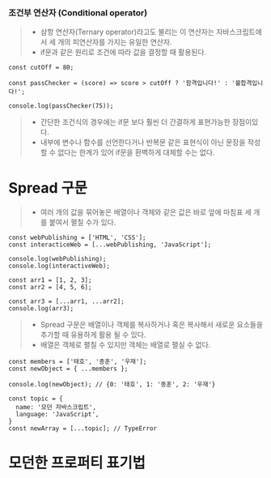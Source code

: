 ### 조건부 연산자 (Conditional operator)

>- 삼항 연산자(Ternary operator)라고도 불리는 이 연산자는 자바스크립트에서 세 개의 피연산자를 가지는 유일한 연산자.
>- if문과 같은 원리로 조건에 따라 값을 결정할 때 활용된다.
```
const cutOff = 80;

const passChecker = (score) => score > cutOff ? '함격입니다!' : '불합격입니다!';

console.log(passChecker(75));
```
>- 간단한 조건식의 경우에는 if문 보다 훨씬 더 간결하게 표현가능한 장점이있다.
>- 내부에 변수나 함수를 선언한다거나 반복문 같은 표현식이 아닌 문장을 작성할 수 없다는 한계가 있어 if문을 환벽하게 대체할 수는 없다.

# Spread 구문

>- 여러 개의 값을 묶어놓은 배열이나 객체와 같은 값은 바로 앞에 마침표 세 개를 붙여서 펼칠 수가 있다.

```
const webPublishing = ['HTML', 'CSS'];
const interacticeWeb = [...webPublishing, 'JavaScript'];

console.log(webPublishing);
console.log(interactiveWeb);

const arr1 = [1, 2, 3];
const arr2 = [4, 5, 6];

const arr3 = [...arr1, ...arr2];
console.log(arr3);
```
>- Spread 구문은 배열이나 객체를 복사하거나 혹은 복사해서 새로운 요소들을 추가할 때 유용하게 활용 될 수 있다.
>- 배열은 객체로 펼칠 수 있지만 객체는 배열로 펼실 수 없다.

```
const members = ['태호', '종훈', '우재'];
const newObject = { ...members };

console.log(newObject); // {0: '태호', 1: '종훈', 2: '우재'}

const topic = {
  name: '모던 자바스크립트',
  language: 'JavaScript',
}
const newArray = [...topic]; // TypeError
```

# 모던한 프로퍼티 표기법 